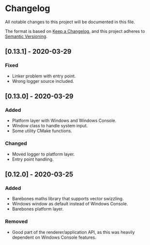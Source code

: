 # Changelog

All notable changes to this project will be documented in this file.

The format is based on [Keep a Changelog](https://keepachangelog.com/en/1.0.0/),
and this project adheres to [Semantic Versioning](https://semver.org/spec/v2.0.0.html).

## [0.13.1] - 2020-03-29

### Fixed

- Linker problem with entry point.
- Wrong logger source included.

## [0.13.0] - 2020-03-29

### Added

- Platform layer with Windows and Windows Console.
- Window class to handle system input.
- Some utility CMake functions.

### Changed

- Moved logger to platform layer.
- Entry point handling.

## [0.12.0] - 2020-03-25

### Added

- Barebones maths library that supports vector swizzling.
- Windows window as default instead of Windows Console.
- Barebones platform layer.

### Removed

- Good part of the renderer/application API, as this was heavily dependent on Windows Console features.
